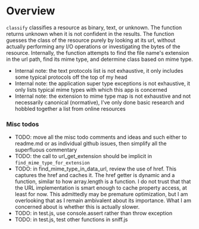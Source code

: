 # Overview
`classify` classifies a resource as binary, text, or unknown. The function returns unknown when it is not confident in the results. The function guesses the class of the resource purely by looking at its url, without actually performing any I/O operations or investigating the bytes of the resource. Internally, the function attempts to find the file name's extension in the url path, find its mime type, and determine class based on mime type.

* Internal note: the text protocols list is not exhaustive, it only includes some typical protocols off the top of my head
* Internal note: the application super type exceptions is not exhaustive, it only lists typical mime types with which this app is concerned
* Internal note: the extension to mime type map is not exhaustive and not necessarily canonical (normative), I've only done basic research and hobbled together a list from online resources

### Misc todos

* TODO: move all the misc todo comments and ideas and such either to readme.md or as individual github issues, then simplify all the superfluous commentary
* TODO: the call to url_get_extension should be implicit in `find_mime_type_for_extension`
* TODO: in find_mime_type_in_data_url, review the use of href. This captures the href and caches it. The href getter is dynamic and a function, similar to how array.length is a function. I do not trust that that the URL implementation is smart enough to cache property access, at least for now. This admittedly may be premature optimization, but I am overlooking that as I remain ambivalent about its importance. What I am concerned about is whether this is actually slower.
* TODO: in test.js, use console.assert rather than throw exception
* TODO: in test.js, test other functions in sniff.js

